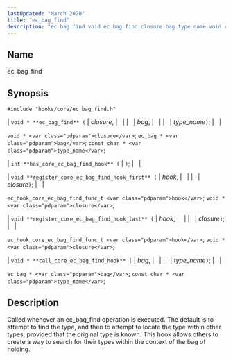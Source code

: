```yaml
---
lastUpdated: "March 2020"
title: "ec_bag_find"
description: "ec bag find void ec bag find closure bag type name void closure ec bag bag const char type name int has core ec bag find hook void register core ec bag find hook first hook closure ec hook core ec bag find func t hook void closure void register..."
---
```


<a name="hooks.core.ec_bag_find"></a> 
## Name

ec_bag_find

## Synopsis

`#include "hooks/core/ec_bag_find.h"`

| `void * **ec_bag_find** (` | <var class="pdparam">closure</var>, |   |
|   | <var class="pdparam">bag</var>, |   |
|   | <var class="pdparam">type_name</var>`)`; |   |

`void * <var class="pdparam">closure</var>`;
`ec_bag * <var class="pdparam">bag</var>`;
`const char * <var class="pdparam">type_name</var>`;

| `int **has_core_ec_bag_find_hook** (` | `)`; |   |

| `void **register_core_ec_bag_find_hook_first** (` | <var class="pdparam">hook</var>, |   |
|   | <var class="pdparam">closure</var>`)`; |   |

`ec_hook_core_ec_bag_find_func_t <var class="pdparam">hook</var>`;
`void *<var class="pdparam">closure</var>`;

| `void **register_core_ec_bag_find_hook_last** (` | <var class="pdparam">hook</var>, |   |
|   | <var class="pdparam">closure</var>`)`; |   |

`ec_hook_core_ec_bag_find_func_t <var class="pdparam">hook</var>`;
`void *<var class="pdparam">closure</var>`;

| `void * **call_core_ec_bag_find_hook** (` | <var class="pdparam">bag</var>, |   |
|   | <var class="pdparam">type_name</var>`)`; |   |

`ec_bag * <var class="pdparam">bag</var>`;
`const char * <var class="pdparam">type_name</var>`;<a name="idp38177152"></a> 
## Description

Called whenever an ec_bag_find operation is executed. The default is to attempt to find the type, and then to attempt to locate the type within other types, provided that the original type is known. This hook allows others to create a way to search for their types within the context of the bag of holding.